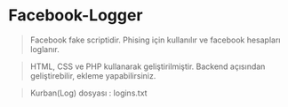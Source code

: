 # Facebook-Logger
> Facebook fake scriptidir. Phising için kullanılır ve facebook hesapları loglanır.

> HTML, CSS ve PHP kullanarak geliştirilmiştir. Backend açısından geliştirebilir, ekleme yapabilirsiniz.

> Kurban(Log) dosyası : logins.txt
